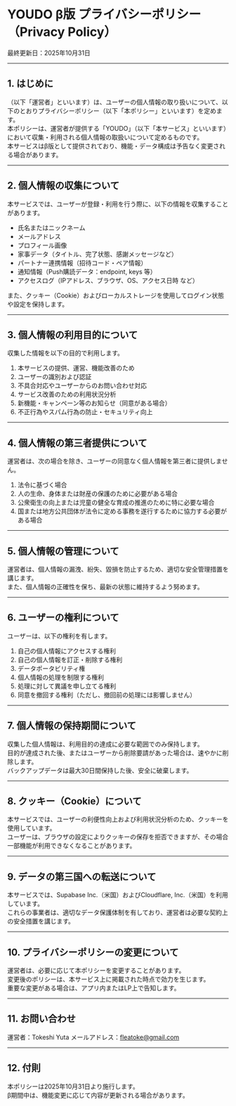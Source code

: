# YOUDO β版 プライバシーポリシー（Privacy Policy）

最終更新日：2025年10月31日  

---

## 1. はじめに
（以下「運営者」といいます）は、ユーザーの個人情報の取り扱いについて、以下のとおりプライバシーポリシー（以下「本ポリシー」といいます）を定めます。  
本ポリシーは、運営者が提供する「YOUDO」（以下「本サービス」といいます）において収集・利用される個人情報の取扱いについて定めるものです。  
本サービスはβ版として提供されており、機能・データ構成は予告なく変更される場合があります。

---

## 2. 個人情報の収集について
本サービスでは、ユーザーが登録・利用を行う際に、以下の情報を収集することがあります。

- 氏名またはニックネーム  
- メールアドレス  
- プロフィール画像  
- 家事データ（タイトル、完了状態、感謝メッセージなど）  
- パートナー連携情報（招待コード・ペア情報）  
- 通知情報（Push購読データ：endpoint, keys 等）  
- アクセスログ（IPアドレス、ブラウザ、OS、アクセス日時 など）

また、クッキー（Cookie）およびローカルストレージを使用してログイン状態や設定を保持します。

---

## 3. 個人情報の利用目的について
収集した情報を以下の目的で利用します。

1. 本サービスの提供、運営、機能改善のため  
2. ユーザーの識別および認証     
3. 不具合対応やユーザーからのお問い合わせ対応  
4. サービス改善のための利用状況分析  
5. 新機能・キャンペーン等のお知らせ（同意がある場合）  
6. 不正行為やスパム行為の防止・セキュリティ向上  

---

## 4. 個人情報の第三者提供について
運営者は、次の場合を除き、ユーザーの同意なく個人情報を第三者に提供しません。

1. 法令に基づく場合  
2. 人の生命、身体または財産の保護のために必要がある場合  
3. 公衆衛生の向上または児童の健全な育成の推進のために特に必要な場合  
4. 国または地方公共団体が法令に定める事務を遂行するために協力する必要がある場合  

---

## 5. 個人情報の管理について
運営者は、個人情報の漏洩、紛失、毀損を防止するため、適切な安全管理措置を講じます。  
また、個人情報の正確性を保ち、最新の状態に維持するよう努めます。

---

## 6. ユーザーの権利について
ユーザーは、以下の権利を有します。

1. 自己の個人情報にアクセスする権利  
2. 自己の個人情報を訂正・削除する権利  
3. データポータビリティ権  
4. 個人情報の処理を制限する権利  
5. 処理に対して異議を申し立てる権利  
6. 同意を撤回する権利（ただし、撤回前の処理には影響しません）

---

## 7. 個人情報の保持期間について
収集した個人情報は、利用目的の達成に必要な範囲でのみ保持します。  
目的が達成された後、またはユーザーから削除要請があった場合は、速やかに削除します。  
バックアップデータは最大30日間保持した後、安全に破棄します。

---

## 8. クッキー（Cookie）について
本サービスでは、ユーザーの利便性向上および利用状況分析のため、クッキーを使用しています。  
ユーザーは、ブラウザの設定によりクッキーの保存を拒否できますが、その場合一部機能が利用できなくなることがあります。

---

## 9. データの第三国への転送について
本サービスでは、Supabase Inc.（米国）およびCloudflare, Inc.（米国）を利用しています。  
これらの事業者は、適切なデータ保護体制を有しており、運営者は必要な契約上の安全措置を講じます。

---

## 10. プライバシーポリシーの変更について
運営者は、必要に応じて本ポリシーを変更することがあります。  
変更後のポリシーは、本サービス上に掲載された時点で効力を生じます。  
重要な変更がある場合は、アプリ内またはLP上で告知します。

---

## 11. お問い合わせ
運営者：Tokeshi Yuta
メールアドレス：fleatoke@gmail.com  

---

## 12. 付則
本ポリシーは2025年10月31日より施行します。  
β期間中は、機能変更に応じて内容が更新される場合があります。
